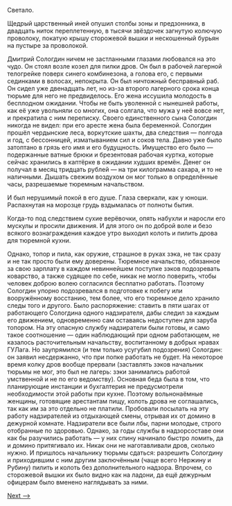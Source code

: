 Светало.

Щедрый царственный иней опушил столбы зоны и предзонника, в двадцать ниток переплетенную, в тысячи звёздочек загнутую колючую проволоку, покатую крышу сторожевой вышки и нескошенный бурьян на пустыре за проволокой.

Дмитрий Сологдин ничем не застланными глазами любовался на это чудо. Он стоял возле козел для пилки дров. Он был в рабочей лагерной телогрейке поверх синего комбинезона, а голова его, с первыми сединками в волосах, непокрыта. Он был ничтожный бесправный раб. Он сидел уже двенадцать лет, но из-за второго лагерного срока конца тюрьме для него не предвиделось. Его жена иссушила молодость в бесплодном ожидании. Чтобы не быть уволенной с нынешней работы, как её уже увольняли со многих, она солгала, что мужа у неё вовсе нет, и прекратила с ним переписку. Своего единственного сына Сологдин никогда не видел: при его аресте жена была беременной. Сологдин прошёл чердынские леса, воркутские шахты, два следствия — полгода и год, с бессонницей, изматыванием сил и соков тела. Давно уже было затоптано в грязь его имя и его будущность. Имущество его было — подержанные ватные брюки и брезентовая рабочая куртка, которые сейчас хранились в каптёрке в ожидании худших времён. Денег он получал в месяц тридцать рублей — на три килограмма сахара, и то не наличными. Дышать свежим воздухом он мог только в определённые часы, разрешаемые тюремным начальством.

И был нерушимый покой в его душе. Глаза сверкали, как у юноши. Распахнутая на морозце грудь вздымалась от полноты бытия.

Когда-то под следствием сухие верёвочки, опять набухли и наросли его мускулы и просили движения. И для этого он по доброй воле и безо всякого вознаграждения каждое утро выходил колоть и пилить дрова для тюремной кухни.

Однако, топор и пила, как оружие, страшное в руках зэка, не так сразу и не так просто были ему доверены. Тюремное начальство, обязанное за свою зарплату в каждом невиннейшем поступке зэков подозревать коварство, а также судящее по себе, никак не могло поверить, чтобы человек доброю волею согласился бесплатно работать. Поэтому Сологдин упорно подозревался в подготовке к побегу или вооружённому восстанию, тем более, что его тюремное дело хранило следы того и другого. Было распоряжение: ставить в пяти шагах от работающего Сологдина одного надзирателя, дабы следил за каждым его движением, одновременно сам оставаясь недоступен для заруба топором. На эту опасную службу надзиратели были готовы, и само такое соотношение — один наблюдающий при одном работающем, не казалось расточительным начальству, воспитанному в добрых нравах ГУЛага. Но заупрямился (и тем только усугубил подозрения) Сологдин: он заявил несдержанно, что при попке работать не будет. На некоторое время колку дров вообще прервали (заставлять зэков начальник тюрьмы не мог, это был не лагерь: зэки занимались работой умственной и не по его ведомству). Основная беда была в том, что планирующие инстанции и бухгалтерия не предусмотрели необходимости этой работы при кухне. Поэтому вольнонаёмные женщины, готовящие арестантам пищу, колоть дрова не соглашались, так как им за это отдельно не платили. Пробовали посылать на эту работу надзирателей из отдыхающей смены, отрывая их от домино в дежурной комнате. Надзиратели все были лбы, парни молодые, строго отобранные по здоровью. Однако, за годы службы в надзорсоставе они как бы разучились работать — у них спину начинало быстро ломить, да и домино притягивало их. Никак они не наготавливали дров, сколько нужно. И пришлось начальнику тюрьмы сдаться: разрешить Сологдину и приходившим с ним другим заключённым (чаще всего Нержину и Рубину) пилить и колоть без дополнительного надзора. Впрочем, со сторожевой вышки их было видно как на ладони, да ещё дежурным офицерам было вменено наглядывать за ними.

[Next -->](https://github.com/AdamSkywalker/literature/blob/master/citations/ru/%D0%A1%D0%BE%D0%BB%D0%B6%D0%B5%D0%BD%D0%B8%D1%86%D1%8B%D0%BD/%D0%92%20%D0%BA%D1%80%D1%83%D0%B3%D0%B5%20%D0%BF%D0%B5%D1%80%D0%B2%D0%BE%D0%BC/11%20-%20%D0%9D%D0%AD%D0%9F.md)